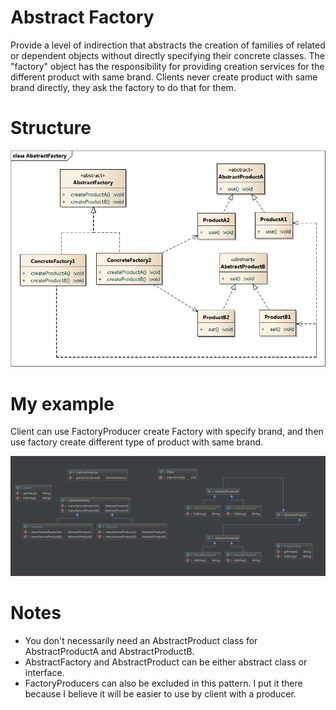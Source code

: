 # Abstract Factory

Provide a level of indirection that abstracts the creation of families of related or dependent objects without directly specifying their concrete classes. 
The "factory" object has the responsibility for providing creation services for the different product with same brand. 
Clients never create product with same brand directly, they ask the factory to do that for them.

# Structure

![](src/main/resources/abatract-factory.jpg)

# My example

Client can use FactoryProducer create Factory with specify brand, and then use factory create different type of product with same brand.

![](src/main/resources/my-example.png)

# Notes
- You don't necessarily need an AbstractProduct class for AbstractProductA and AbstractProductB.
- AbstractFactory and AbstractProduct can be either abstract class or interface.
- FactoryProducers can also be excluded in this pattern. I put it there because I believe it will be easier to use by client with a producer.